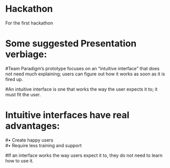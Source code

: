 # Hackathon
For the first hackathon
# Some suggested Presentation verbiage:

#Team Paradigm’s prototype focuses on an “intuitive interface” that does not need much explaining; users can figure out how it works as soon as it is fired up.  

#An intuitive interface is one that works the way the user expects it to; it must fit the user.

# Intuitive interfaces have real advantages:

#•	Create happy users  
#•	Require less training and support

#If an interface works the way users expect it to, they do not need to learn how to use it.
